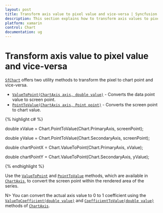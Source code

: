 ```yaml
---
layout: post
title: Transform axis value to pixel value and vice-versa | Syncfusion
description: This section explains how to transform axis values to pixel values and vice-versa in Xamarin.Forms SfChart. Use the axis ValueToPoint and PointToValue methods.
platform: xamarin
control: Chart
documentation: ug
---
```


# Transform axis value to pixel value and vice-versa

[`SfChart`](https://help.syncfusion.com/cr/xamarin/Syncfusion.SfChart.XForms.SfChart.html) offers two utility methods to transform the pixel to chart point and vice-versa.

* [`ValueToPoint(ChartAxis axis, double value)`](https://help.syncfusion.com/cr/xamarin/Syncfusion.SfChart.XForms.SfChart.html#Syncfusion_SfChart_XForms_SfChart_ValueToPoint_Syncfusion_SfChart_XForms_ChartAxis_System_Double_) - Converts the data point value to screen point.
* [`PointToValue(ChartAxis axis, Point point)`](https://help.syncfusion.com/cr/xamarin/Syncfusion.SfChart.XForms.SfChart.html#Syncfusion_SfChart_XForms_SfChart_PointToValue_Syncfusion_SfChart_XForms_ChartAxis_Xamarin_Forms_Point_) - Converts the screen point to chart value.

{% highlight c# %}

double xValue = Chart.PointToValue(Chart.PrimaryAxis, screenPoint);

double yValue = Chart.PointToValue(Chart.SecondaryAxis, screenPoint);

double chartPointX = Chart.ValueToPoint(Chart.PrimaryAxis, xValue);

double chartPointY = Chart.ValueToPoint(Chart.SecondaryAxis, yValue);

{% endhighlight  %}

Use the [`ValueToPoint`](https://help.syncfusion.com/cr/xamarin/Syncfusion.SfChart.XForms.ChartAxis.html#Syncfusion_SfChart_XForms_ChartAxis_ValueToPoint_System_Double_) and [`PointToValue`](https://help.syncfusion.com/cr/xamarin/Syncfusion.SfChart.XForms.ChartAxis.html#Syncfusion_SfChart_XForms_ChartAxis_PointToValue_Xamarin_Forms_Point_) methods, which are available in [`ChartAxis`](https://help.syncfusion.com/cr/xamarin/Syncfusion.SfChart.XForms.ChartAxis.html), to convert the screen point within the rendered area of the series.

N> You can convert the actual axis value to 0 to 1 coefficient using the [`ValueToCoefficient(double value)`](https://help.syncfusion.com/cr/xamarin/Syncfusion.SfChart.XForms.ChartAxis.html#Syncfusion_SfChart_XForms_ChartAxis_ValueToCoefficient_System_Double_) and [`CoefficientToValue(double value)`](https://help.syncfusion.com/cr/xamarin/Syncfusion.SfChart.XForms.ChartAxis.html#Syncfusion_SfChart_XForms_ChartAxis_CoefficientToValue_System_Double_) methods of [`ChartAxis`](https://help.syncfusion.com/cr/xamarin/Syncfusion.SfChart.XForms.ChartAxis.html).
